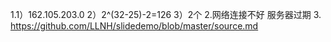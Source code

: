 1.1）162.105.203.0 
  2）2^(32-25)-2=126
  3）2个
2.网络连接不好 服务器过期
3. https://github.com/LLNH/slidedemo/blob/master/source.md
